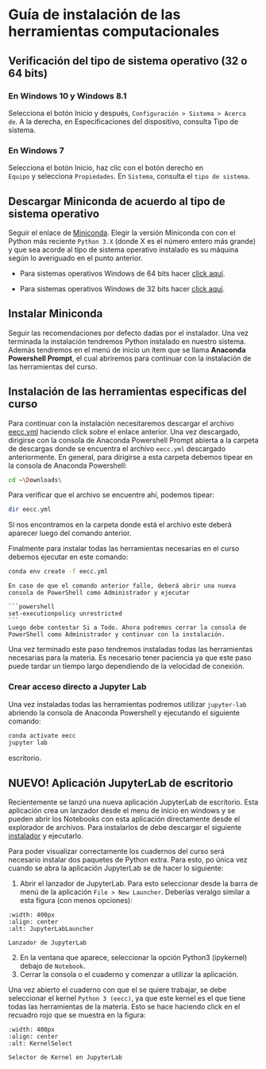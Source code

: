 # Guía de instalación de las herramientas computacionales

## Verificación del tipo de sistema operativo (32 o 64 bits)

### En Windows 10 y Windows 8.1

Selecciona el botón Inicio y después, ``Configuración > Sistema > Acerca de``. A la derecha, en Especificaciones del dispositivo, consulta Tipo de sistema.

### En Windows 7

Selecciona el botón Inicio, haz clic con el botón derecho en  
``Equipo`` y selecciona `Propiedades`. En `Sistema`, consulta el `tipo de sistema`.

## Descargar Miniconda de acuerdo al tipo de sistema operativo

Seguir el enlace de [Miniconda](https://docs.conda.io/en/latest/miniconda.html). Elegir la versión Miniconda con con el Python más reciente `Python 3.X` (donde X es el número entero más grande) y que sea acorde al tipo de sistema operativo instalado es su máquina según lo averiguado en el punto anterior.

- Para sistemas operativos Windows de 64 bits hacer [click aquí](https://repo.anaconda.com/miniconda/Miniconda3-py310_23.1.0-1-Windows-x86_64.exe).

- Para sistemas operativos Windows de 32 bits hacer [click aquí](https://repo.anaconda.com/miniconda/Miniconda3-latest-Windows-x86.exe).

## Instalar Miniconda

Seguir las recomendaciones por defecto dadas por el instalador. Una vez terminada la instalación tendremos Python instalado en nuestro sistema. Además tendremos en el menú de inicio un ítem
que se llama **Anaconda Powershell Prompt**, el cual abriremos para continuar con la instalación de las herramientas del curso.



## Instalación de las herramientas especificas del curso

Para continuar con la instalación necesitaremos descargar el archivo [eecc.yml](https://drive.google.com/file/d/1x9sAdSsXrPut3RiX7sintGzfyloEq3De/view?usp=share_link) haciendo click sobre el enlace anterior. Una vez descargado, dirigirse con la consola de Anaconda Powershell Prompt abierta a la carpeta de descargas donde se encuentra el archivo `eecc.yml` descargado anteriormente. En general, para dirigirse a esta carpeta debemos tipear en la consola de Anaconda Powershell:

```bash
cd ~\Downloads\
```

Para verificar que el archivo se encuentre ahí, podemos tipear:

```bash
dir eecc.yml
```

Si nos encontramos en la carpeta donde está el archivo este deberá aparecer luego del comando anterior.

Finalmente para instalar todas las herramientas necesarias en el curso debemos ejecutar en este comando:

```bash
conda env create -f eecc.yml
```

````{warning} 
En caso de que el comando anterior falle, deberá abrir una nueva consola de PowerShell como Administrador y ejecutar

```powershell
set-executionpolicy unrestricted
```
Luego debe contestar Si a Todo. Ahora podremos cerrar la consola de PowerShell como Administrador y continuar con la instalación.
````

Una vez terminado este paso tendremos instaladas todas las herramientas necesarias para la materia. Es necesario tener paciencia ya que este paso puede tardar un tiempo largo dependiendo de la velocidad de conexión. 

### Crear acceso directo a Jupyter Lab

Una vez instaladas todas las herramientas podremos utilizar `jupyter-lab` abriendo la consola de Anaconda Powershell y ejecutando el siguiente comando:

```powershell	
conda activate eecc
jupyter lab
```

escritorio. 

## NUEVO! Aplicación JupyterLab de escritorio

Recientemente se lanzó una nueva aplicación JupyterLab de escritorio. Esta aplicación crea un lanzador desde el menu de inicio en windows y se pueden abrir los Notebooks con esta aplicación directamente desde el explorador de archivos. Para instalarlos de debe descargar el siguiente [instalador](https://github.com/jupyterlab/jupyterlab-desktop/releases/latest/download/JupyterLab-Setup-Windows.exe) y ejecutarlo.

Para poder visualizar correctamente los cuadernos del curso será necesario instalar dos paquetes de Python extra. Para esto, po única vez cuando se abra la aplicación JupyterLab se de hacer lo siguiente:

1. Abrir el lanzador de JupyterLab. Para esto seleccionar desde la barra de menú de la aplicación `File > New Launcher`. Deberías veralgo similar a esta figura (con menos opciones):

```{figure} JupyterLabLauncher.png
:width: 400px
:align: center
:alt: JupyterLabLauncher

Lanzador de JupyterLab
```
2. En la ventana que aparece, seleccionar la opción Python3 (ipykernel) debajo de `Notebook`.
3. Cerrar la consola o el cuaderno y comenzar a utilizar la aplicación.

Una vez abierto el cuaderno con que el se quiere trabajar, se debe seleccionar el kernel `Python 3 (eecc)`, ya que este kernel es el que tiene todas las herramientas de la materia. Esto se hace haciendo click en el recuadro rojo que se muestra en la figura:

```{figure} KernelSelect.png
:width: 400px
:align: center
:alt: KernelSelect

Selector de Kernel en JupyterLab
```











